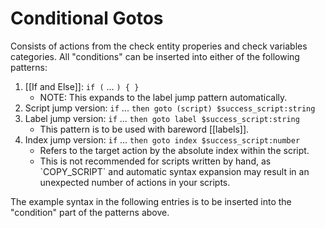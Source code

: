 # Conditional Gotos

Consists of actions from the check entity properies and check variables categories. All "conditions" can be inserted into either of the following patterns:

1. [[If and Else]]: `if (` ... `) { }`
	- NOTE: This expands to the label jump pattern automatically.
2. Script jump version: `if` ... `then goto (script) $success_script:string`
3. Label jump version: `if` ... `then goto label $success_script:string`
	- This pattern is to be used with bareword [[labels]].
4. Index jump version: `if` ... `then goto index $success_script:number`
	- Refers to the target action by the absolute index within the script.
	- This is not recommended for scripts written by hand, as \`COPY_SCRIPT\` and automatic syntax expansion may result in an unexpected number of actions in your scripts.

The example syntax in the following entries is to be inserted into the "condition" part of the patterns above.